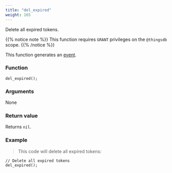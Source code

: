 ```yaml
---
title: "del_expired"
weight: 165
---
```


Delete all expired tokens.

{{% notice note %}}
This function requires `GRANT` privileges on the `@thingsdb` scope.
{{% /notice %}}

This function generates an [event](../../overview/events).

### Function

`del_expired();`

### Arguments

None

### Return value

Returns `nil`.

### Example

> This code will delete all expired tokens:

```thingsdb,should_pass,@t
// Delete all expired tokens
del_expired();
```
